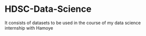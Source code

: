 # HDSC-Data-Science
It consists of datasets to be used in the course of my data science internship with Hamoye 
